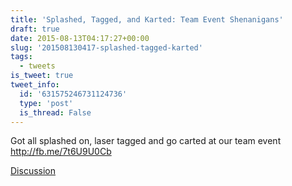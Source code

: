 ```yaml
---
title: 'Splashed, Tagged, and Karted: Team Event Shenanigans'
draft: true
date: 2015-08-13T04:17:27+00:00
slug: '201508130417-splashed-tagged-karted'
tags:
  - tweets
is_tweet: true
tweet_info:
  id: '631575246731124736'
  type: 'post'
  is_thread: False
---
```




Got all splashed on, laser tagged and go carted at our team event <http://fb.me/7t6U9U0Cb>

[Discussion](https://x.com/sytelus/status/631575246731124736)
